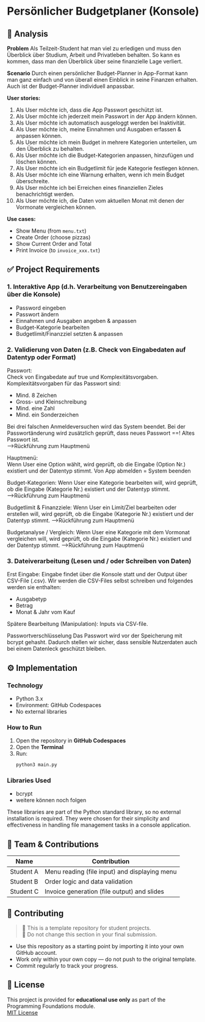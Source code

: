# Persönlicher Budgetplaner (Konsole)

## 📝 Analysis

**Problem**
Als Teilzeit-Student hat man viel zu erledigen und muss den Überblick über Studium, Arbeit und Privatleben behalten. So kann es kommen, dass man den Überblick über seine finanzielle Lage verliert. 


**Scenario**
Durch einen persönlicher Budget-Planner in App-Format kann man ganz einfach und von überall einen Einblick in seine Finanzen erhalten. Auch ist der Budget-Planner individuell anpassbar. 



**User stories:**
1. Als User möchte ich, dass die App Passwort geschützt ist. 
2. Als User möchte ich jederzeit mein Passwort in der App ändern können. 
3. Als User möchte ich automatisch ausgeloggt werden bei Inaktivität. 
4. Als User möchte ich, meine Einnahmen und Ausgaben erfassen & anpassen können. 
5. Als User möchte ich mein Budget in mehrere Kategorien unterteilen, um den Überblick zu behalten. 
6. Als User möchte ich die Budget-Kategorien anpassen, hinzufügen und löschen können.  
7. Als User möchte ich ein Budgetlimit für jede Kategorie festlegen können. 
8. Als User möchte ich eine Warnung erhalten, wenn ich mein Budget überschreite. 
9. Als User möchte ich bei Erreichen eines finanziellen Zieles benachrichtigt werden. 
10. Als User möchte ich, die Daten vom aktuellen Monat mit denen der Vormonate vergleichen können. 



**Use cases:**
- Show Menu (from `menu.txt`)
- Create Order (choose pizzas)
- Show Current Order and Total
- Print Invoice (to `invoice_xxx.txt`)



## ✅ Project Requirements

### 1. Interaktive App (d.h. Verarbeitung von Benutzereingaben über die Konsole) 

- Password eingeben 
- Passwort ändern 
- Einnahmen und Ausgaben angeben & anpassen 
- Budget-Kategorie bearbeiten 
- Budgetlimit/Finanzziel setzten & anpassen 



### 2. Validierung von Daten (z.B. Check von Eingabedaten auf Datentyp oder Format) 

Passwort:  
Check von Eingabedate auf true und Komplexitätsvorgaben. Komplexitätsvorgaben für das Passwort sind:  
- Mind. 8 Zeichen 
- Gross- und Kleinschreibung 
- Mind. eine Zahl 
- Mind. ein Sonderzeichen 

Bei drei falschen Anmeldeversuchen wird das System beendet. 
Bei der Passwortänderung wird zusätzlich geprüft, dass neues Passwort ==! Altes Passwort ist.  
-->Rückführung zum Hauptmenü 

Hauptmenü:  
Wenn User eine Option wählt, wird geprüft, ob die Eingabe (Option Nr.) existiert und der Datentyp stimmt. 
Von App abmelden = System beenden 

Budget-Kategorien: 
Wenn User eine Kategorie bearbeiten will, wird geprüft, ob die Eingabe (Kategorie Nr.) existiert und der Datentyp stimmt.  
-->Rückführung zum Hauptmenü 

Budgetlimit & Finanzziele: 
Wenn User ein Limit/Ziel bearbeiten oder erstellen will, wird geprüft, ob die Eingabe (Kategorie Nr.) existiert und der Datentyp stimmt. 
-->Rückführung zum Hauptmenü 

Budgetanalyse / Vergleich: 
Wenn User eine Kategorie mit dem Vormonat vergleichen will, wird geprüft, ob die Eingabe (Kategorie Nr.) existiert und der Datentyp stimmt. 
-->Rückführung zum Hauptmenü 



### 3. Dateiverarbeitung (Lesen und / oder Schreiben von Daten) 

Erst Eingabe: 
Eingabe findet über die Konsole statt und der Output über CSV-File (.csv). Wir werden die CSV-Files selbst schreiben und folgendes werden sie enthalten: 
- Ausgabetyp
- Betrag
- Monat & Jahr vom Kauf

Spätere Bearbeitung (Manipulation): 
Inputs via CSV-file.   

Passwortverschlüsselung
Das Passwort wird vor der Speicherung mit bcrypt gehasht. Dadurch stellen wir sicher, dass sensible Nutzerdaten auch bei einem Datenleck geschützt bleiben.

## ⚙️ Implementation

### Technology
- Python 3.x
- Environment: GitHub Codespaces
- No external libraries


### How to Run
1. Open the repository in **GitHub Codespaces**
2. Open the **Terminal**
3. Run:
	```bash
	python3 main.py
	```

### Libraries Used

- bcrypt
- weitere können noch folgen

These libraries are part of the Python standard library, so no external installation is required. They were chosen for their simplicity and effectiveness in handling file management tasks in a console application.


## 👥 Team & Contributions

| Name       | Contribution                                 |
|------------|----------------------------------------------|
| Student A  | Menu reading (file input) and displaying menu|
| Student B  | Order logic and data validation              |
| Student C  | Invoice generation (file output) and slides  |


## 🤝 Contributing

> 🚧 This is a template repository for student projects.  
> 🚧 Do not change this section in your final submission.

- Use this repository as a starting point by importing it into your own GitHub account.  
- Work only within your own copy — do not push to the original template.  
- Commit regularly to track your progress.

## 📝 License

This project is provided for **educational use only** as part of the Programming Foundations module.  
[MIT License](LICENSE)
